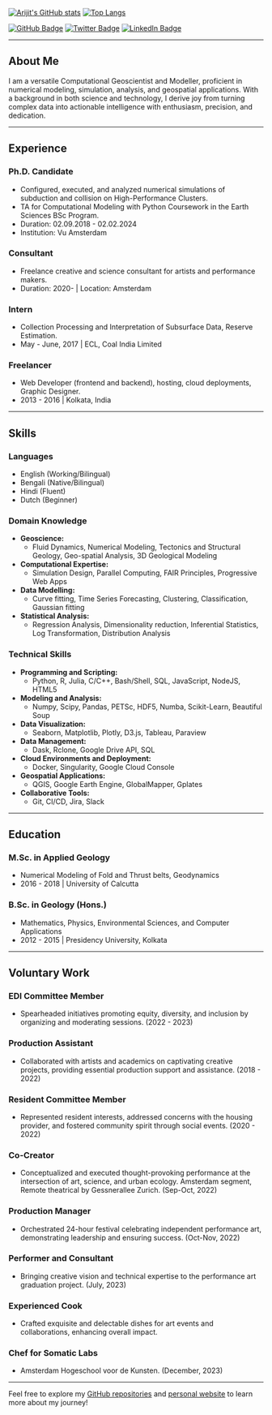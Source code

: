 [![Arijit's GitHub stats](https://ghreadmestats.vercel.app/api/?username=arijitlaik)](https://github.com/arijitlaik/github-readme-stats)
[![Top Langs](https://ghreadmestats.vercel.app/api/top-langs/?username=arijitlaik)](https://github.com/arijitlaik/github-readme-stats)

[![GitHub Badge](https://img.shields.io/github/followers/arijitlaik?label=Follow&style=social)](https://github.com/arijitlaik)
[![Twitter Badge](https://img.shields.io/twitter/follow/arijit_laik?label=Follow&style=social)](https://twitter.com/arijit_laik)
[![LinkedIn Badge](https://img.shields.io/badge/-Arijit%20Laik-blue?style=flat-square&logo=Linkedin&logoColor=white&link=https://www.linkedin.com/in/arijitlaik/)](https://www.linkedin.com/in/arijitlaik/)

---

## About Me

I am a versatile Computational Geoscientist and Modeller, proficient in numerical modeling, simulation, analysis, and geospatial applications. With a background in both science and technology, I derive joy from turning complex data into actionable intelligence with enthusiasm, precision, and dedication.

---

## Experience

### Ph.D. Candidate
- Configured, executed, and analyzed numerical simulations of subduction and collision on High-Performance Clusters.
- TA for Computational Modeling with Python Coursework in the Earth Sciences BSc Program.
- Duration: 02.09.2018 - 02.02.2024
- Institution: Vu Amsterdam

### Consultant
- Freelance creative and science consultant for artists and performance makers.
- Duration: 2020- | Location: Amsterdam

### Intern
- Collection Processing and Interpretation of Subsurface Data, Reserve Estimation.
- May - June, 2017 | ECL, Coal India Limited

### Freelancer
- Web Developer (frontend and backend), hosting, cloud deployments, Graphic Designer.
- 2013 - 2016 | Kolkata, India

---

## Skills

### Languages
- English (Working/Bilingual)
- Bengali (Native/Bilingual)
- Hindi (Fluent)
- Dutch (Beginner)

### Domain Knowledge
- **Geoscience:**
  - Fluid Dynamics, Numerical Modeling, Tectonics and Structural Geology, Geo-spatial Analysis, 3D Geological Modeling
- **Computational Expertise:**
  - Simulation Design, Parallel Computing, FAIR Principles, Progressive Web Apps
- **Data Modelling:**
  - Curve fitting, Time Series Forecasting, Clustering, Classification, Gaussian fitting
- **Statistical Analysis:**
  - Regression Analysis, Dimensionality reduction, Inferential Statistics, Log Transformation, Distribution Analysis

### Technical Skills
- **Programming and Scripting:**
  - Python, R, Julia, C/C++, Bash/Shell, SQL, JavaScript, NodeJS, HTML5
- **Modeling and Analysis:**
  - Numpy, Scipy, Pandas, PETSc, HDF5, Numba, Scikit-Learn, Beautiful Soup
- **Data Visualization:**
  - Seaborn, Matplotlib, Plotly, D3.js, Tableau, Paraview
- **Data Management:**
  - Dask, Rclone, Google Drive API, SQL
- **Cloud Environments and Deployment:**
  - Docker, Singularity, Google Cloud Console
- **Geospatial Applications:**
  - QGIS, Google Earth Engine, GlobalMapper, Gplates
- **Collaborative Tools:**
  - Git, CI/CD, Jira, Slack

---

## Education

### M.Sc. in Applied Geology
- Numerical Modeling of Fold and Thrust belts, Geodynamics
- 2016 - 2018 | University of Calcutta

### B.Sc. in Geology (Hons.)
- Mathematics, Physics, Environmental Sciences, and Computer Applications
- 2012 - 2015 | Presidency University, Kolkata

---

## Voluntary Work

### EDI Committee Member
- Spearheaded initiatives promoting equity, diversity, and inclusion by organizing and moderating sessions. (2022 - 2023)

### Production Assistant
- Collaborated with artists and academics on captivating creative projects, providing essential production support and assistance. (2018 - 2022)

### Resident Committee Member
- Represented resident interests, addressed concerns with the housing provider, and fostered community spirit through social events. (2020 - 2022)

### Co-Creator
- Conceptualized and executed thought-provoking performance at the intersection of art, science, and urban ecology. Amsterdam segment, Remote theatrical by Gessnerallee Zurich. (Sep-Oct, 2022)

### Production Manager
- Orchestrated 24-hour festival celebrating independent performance art, demonstrating leadership and ensuring success. (Oct-Nov, 2022)

### Performer and Consultant
- Bringing creative vision and technical expertise to the performance art graduation project. (July, 2023)

### Experienced Cook
- Crafted exquisite and delectable dishes for art events and collaborations, enhancing overall impact.

### Chef for Somatic Labs
- Amsterdam Hogeschool voor de Kunsten. (December, 2023)

---

Feel free to explore my [GitHub repositories](https://github.com/arijitlaik) and [personal website](#https://alaik.me) to learn more about my journey!
